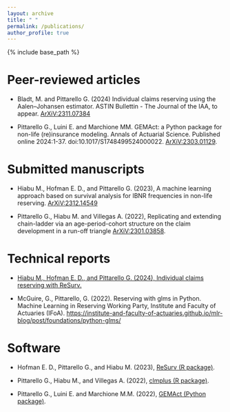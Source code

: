 ```yaml
---
layout: archive
title: " "
permalink: /publications/
author_profile: true
---
```


{% include base_path %}


Peer-reviewed articles
========================

* Bladt, M. and Pittarello G. (2024) Individual claims reserving using the Aalen–Johansen estimator. ASTIN Bullettin - The Journal of the IAA, to appear. [ArXiV:2311.07384](https://arxiv.org/pdf/2311.07384.pdf)

* Pittarello G., Luini E. and Marchione MM. GEMAct: a Python package for non-life (re)insurance modeling. Annals of Actuarial Science. Published online 2024:1-37. doi:10.1017/S1748499524000022. [ArXiV:2303.01129](https://arxiv.org/abs/2303.01129).

Submitted manuscripts
========================

* Hiabu M., Hofman E. D., and Pittarello G. (2023), A machine learning approach based on survival analysis for IBNR frequencies in non-life reserving. [ArXiV:2312.14549](https://arxiv.org/abs/2312.14549)

* Pittarello G., Hiabu M. and Villegas A. (2022), Replicating and extending chain-ladder via an age-period-cohort structure on the claim development in a run-off triangle [ArXiV:2301.03858](https://arxiv.org/abs/2301.03858).

Technical reports
====================

* <a href="files/casvignette.pdf">Hiabu M., Hofman E. D., and Pittarello G. (2024), Individual claims reserving with ReSurv.</a>

* McGuire, G., Pittarello, G. (2022). Reserving with glms in Python. Machine Learning in Reserving Working Party, Institute and Faculty of Actuaries (IFoA). https://institute-and-faculty-of-actuaries.github.io/mlr-blog/post/foundations/python-glms/ 

Software
============

* Hofman E. D., Pittarello G., and Hiabu M. (2023), [ReSurv (R package)](https://github.com/edhofman/ReSurv).

* Pittarello G., Hiabu M., and Villegas A. (2022), [clmplus (R package)](https://github.com/gpitt71/clmplus). 

* Pittarello G., Luini E. and Marchione M.M. (2022), [GEMAct (Python package)](https://github.com/gpitt71/gemact-code).

